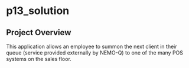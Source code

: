 # p13_solution

## Project Overview
This application allows an employee to summon the next client in their queue (service provided externally by NEMO-Q) to one of the many POS systems on the sales floor.
